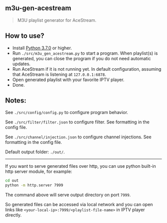 ## m3u-gen-acestream

> M3U playlist generator for AceStream.

## How to use?
* Install [Python 3.7.0](https://www.python.org/downloads/release/python-370/)
  or higher.
* Run `./src/m3u_gen_acestream.py` to start a program.
  When playlist(s) is generated, you can close the program
  if you do not need automatic updates.
* Run AceStream if it is not running yet.
  In default configuration, assuming that AceStream
  is listening at `127.0.0.1:6878`.
* Open generated playlist with your favorite IPTV player.
* Done.

## Notes:
See `./src/config/config.py` to configure program behavior.

See `./src/filter/filter.json` to configure filter.
See formatting in the config file.

See `./src/channel/injection.json` to configure channel injections.
See formatting in the config file.

Default output folder: `./out/`.

---
If you want to serve generated files over http, you can use
python built-in http server module, for example:

```sh
cd out
python -m http.server 7999
```

The command above will serve output directory on port `7999`.

So generated files can be accessed via local network and you can
open links like `<your-local-ip>:7999/<playlist-file-name>` in
IPTV player directly.
